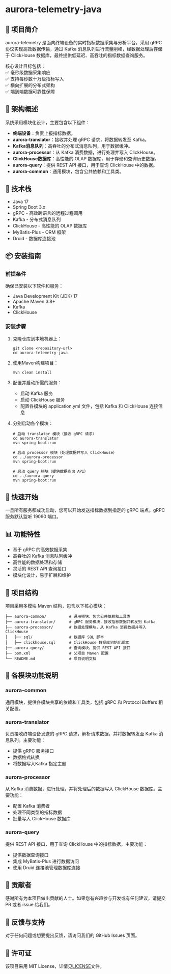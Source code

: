 # aurora-telemetry-java

## 📌 项目简介

aurora-telemetry 是面向终端设备的实时指标数据采集与分析平台。采用 gRPC 协议实现高效数据传输，通过 Kafka 消息队列进行流量削峰，经数据处理后存储于 ClickHouse 数据库，最终提供低延迟、高吞吐的指标数据查询服务。  

核心设计目标包括：  
✅ 毫秒级数据采集响应  
✅ 支持每秒数十万级指标写入  
✅ 横向扩展的分布式架构  
✅ 端到端数据可靠性保障


## 🧩 架构概述

系统采用模块化设计，主要包含以下组件：

- **终端设备**：负责上报指标数据。
- **aurora-translator**：接收并处理 gRPC 请求，将数据转发至 Kafka。
- **Kafka消息队列**：高吞吐的分布式消息队列，用于数据缓冲。
- **aurora-processor**：从 Kafka 消费数据，进行处理并写入 ClickHouse。
- **ClickHouse数据库**：高性能的 OLAP 数据库，用于存储和查询历史数据。
- **aurora-query**：提供 REST API 接口，用于查询 ClickHouse 中的数据。
- **aurora-common**：通用模块，包含公共依赖和工具类。

## 🔧 技术栈

- Java 17
- Spring Boot 3.x
- gRPC - 高效跨语言的远程过程调用
- Kafka - 分布式消息队列
- ClickHouse - 高性能的 OLAP 数据库
- MyBatis-Plus - ORM 框架
- Druid - 数据库连接池

## 📦 安装指南

### 前提条件

确保已安装以下软件和服务：

- Java Development Kit (JDK) 17
- Apache Maven 3.8+
- Kafka
- ClickHouse

### 安装步骤

1. 克隆仓库到本地机器上：
   ```shell
   git clone <repository-url>
   cd aurora-telemetry-java
   ```

2. 使用Maven构建项目：
   ```shell
   mvn clean install
   ```

3. 配置并启动所需的服务：
   - 启动 Kafka 服务
   - 启动 ClickHouse 服务
   - 配置各模块的 application.yml 文件，包括 Kafka 和 ClickHouse 连接信息

4. 分别启动各个模块：
   ```shell
   # 启动 translator 模块（接收 gRPC 请求）
   cd aurora-translator
   mvn spring-boot:run
   
   # 启动 processor 模块（处理数据并写入 ClickHouse）
   cd ../aurora-processor
   mvn spring-boot:run
   
   # 启动 query 模块（提供数据查询 API）
   cd ../aurora-query
   mvn spring-boot:run
   ```

## 🚀 快速开始

一旦所有服务都成功启动，您可以开始发送指标数据到指定的 gRPC 端点。gRPC 服务默认监听 19090 端口。

## 📊 功能特性

- 基于 gRPC 的高效数据采集
- 高吞吐的 Kafka 消息队列缓冲
- 高性能的数据处理和存储
- 灵活的 REST API 查询接口
- 模块化设计，易于扩展和维护

## 📁 项目结构

项目采用多模块 Maven 结构，包含以下核心模块：

```
├── aurora-common/          # 通用模块，包含公共依赖和工具类
├── aurora-translator/      # gRPC 服务模块，接收指标数据并转发到 Kafka
├── aurora-processor/       # 数据处理模块，从 Kafka 消费数据并写入 ClickHouse
│   ├── sql/                # 数据库 SQL 脚本
│   ├── clickhouse.sql      # ClickHouse 数据库初始化脚本
├── aurora-query/           # 查询模块，提供 REST API 接口
├── pom.xml                 # 父项目 Maven 配置
└── README.md               # 项目说明文档
```

## 📝 各模块功能说明

### aurora-common
通用模块，提供各模块共享的依赖和工具类，包括 gRPC 和 Protocol Buffers 相关配置。

### aurora-translator
负责接收终端设备发送的 gRPC 请求，解析请求数据，并将数据转发至 Kafka 消息队列。主要功能：
- 提供 gRPC 服务接口
- 数据格式转换
- 将数据写入Kafka 指定主题

### aurora-processor
从 Kafka 消费数据，进行处理，并将处理后的数据写入 ClickHouse 数据库。主要功能：
- 配置 Kafka 消费者
- 处理不同类型的指标数据
- 批量写入 ClickHouse 数据库

### aurora-query
提供 REST API 接口，用于查询 ClickHouse 中的指标数据。主要功能：
- 提供数据查询接口
- 集成 MyBatis-Plus 进行数据访问
- 使用 Druid 连接池管理数据库连接

## 👥 贡献者

感谢所有为本项目做出贡献的人士。如果您有兴趣参与开发或有任何建议，请提交 PR 或者 issue 给我们。

## 💬 反馈与支持

对于任何问题或想要提出反馈，请访问我们的 GitHub Issues 页面。

## 📜 许可证

该项目采用 MIT License，详情见[LICENSE](LICENSE)文件。

